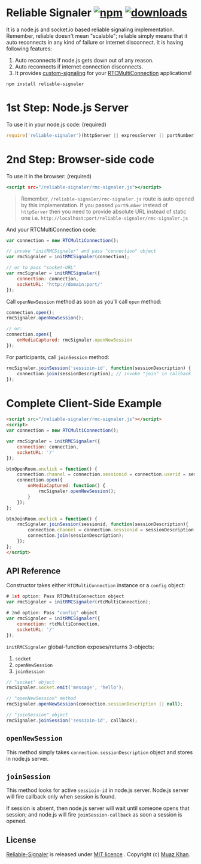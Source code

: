 # Reliable Signaler  [![npm](https://img.shields.io/npm/v/reliable-signaler.svg)](https://npmjs.org/package/reliable-signaler) [![downloads](https://img.shields.io/npm/dm/reliable-signaler.svg)](https://npmjs.org/package/reliable-signaler)

It is a node.js and socket.io based reliable signaling implementation. Remember, reliable doesn't mean "scalable"; reliable simply means that it auto reconnects in any kind of failure or internet disconnect. It is having following features:

1. Auto reconnects if node.js gets down out of any reason.
2. Auto reconnects if internet connection disconnects.
3. It provides [custom-signaling](https://github.com/muaz-khan/RTCMultiConnection/wiki/Custom-Private-Servers#signaling-servers) for your [RTCMultiConnection](https://github.com/muaz-khan/RTCMultiConnection) applications!

```
npm install reliable-signaler
```

# 1st Step: Node.js Server

To use it in your node.js code: (required)

```javascript
require('reliable-signaler')(httpServer || expressServer || portNumber);
```

# 2nd Step: Browser-side code

To use it in the browser: (required)

```htm
<script src="/reliable-signaler/rmc-signaler.js"></script>
```

> Remember, `/reliable-signaler/rmc-signaler.js` route is auto opened by this implementation. If you passed `portNumber` instead of `httpServer` then you need to provide absolute URL instead of static one i.e. `http://localhost:port/reliable-signaler/rmc-signaler.js`

And your RTCMultiConnection code:

```javascript
var connection = new RTCMultiConnection();

// invoke "initRMCSignaler" and pass "connection" object
var rmcSignaler = initRMCSignaler(connection);

// or to pass "socket-URL"
var rmcSignaler = initRMCSignaler({
    connection: connection,
    socketURL: 'http://domain:port/'
});
```

Call `openNewSession` method as soon as you'll call `open` method:

```javascript
connection.open();
rmcSignaler.openNewSession();

// or:
connection.open({
    onMediaCaptured: rmcSignaler.openNewSession
});
```

For participants, call `joinSession` method:

```javascript
rmcSignaler.joinSession('sessioin-id', function(sessionDescription) {
    connection.join(sessionDescription); // invoke "join" in callback
});
```

# Complete Client-Side Example

```html
<script src="/reliable-signaler/rmc-signaler.js"></script>
<script>
var connection = new RTCMultiConnection();

var rmcSignaler = initRMCSignaler({
    connection: connection,
    socketURL: '/'
});

btnOpenRoom.onclick = function() {
    connection.channel = connection.sessionid = connection.userid = sessionid;
    connection.open({
        onMediaCaptured: function() {
            rmcSignaler.openNewSession();
        }
    });
};

btnJoinRoom.onclick = function() {
    rmcSignaler.joinSession(sessionid, function(sessionDescription){
        connection.channel = connection.sessionid = sessionDescription.sessionid;
        connection.join(sessionDescription);
    });
};
</script>
```

## API Reference

Constructor takes either `RTCMultiConnection` instance or a `config` object:

```javascript
# 1st option: Pass RTCMultiConnection object
var rmcSignaler = initRMCSignaler(rtcMultiConnection);

# 2nd option: Pass "config" object
var rmcSignaler = initRMCSignaler({
    connection: rtcMultiConnection,
    socketURL: '/'
});
```

`initRMCSignaler` global-function exposes/returns 3-objects:

1. `socket`
2. `openNewSession`
3. `joinSession`

```javascript
// "socket" object
rmcSignaler.socket.emit('message', 'hello');

// "openNewSession" method
rmcSignaler.openNewSession(connection.sessionDescription || null);

// "joinSession" object
rmcSignaler.joinSession('sessioin-id', callback);
```

## `openNewSession`

This method simply takes `connection.sessionDescription` object and stores in node.js server.

## `joinSession`

This method looks for active `sessioin-id` in node.js server. Node.js server will fire callback only when session is found.

If session is absent, then node.js server will wait until someone opens that session; and node.js will fire `joinSession-callback` as soon a session is opened.

## License

[Reliable-Signaler](https://github.com/muaz-khan/Reliable-Signaler) is released under [MIT licence](https://www.webrtc-experiment.com/licence/) . Copyright (c) [Muaz Khan](https://plus.google.com/+MuazKhan).
